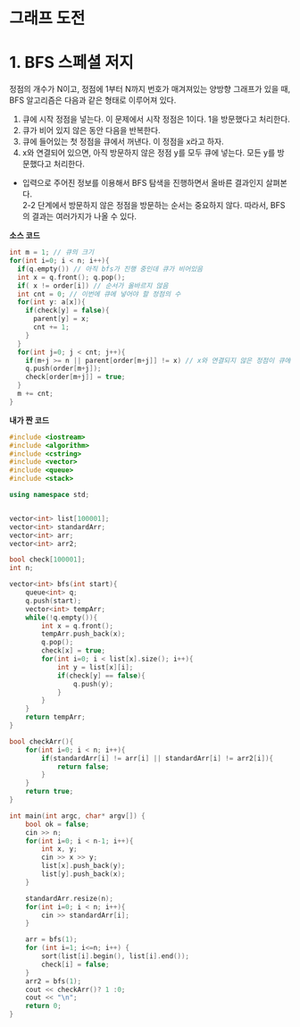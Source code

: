 그래프 도전
=======================
# 1. BFS 스페셜 저지 
정점의 개수가 N이고, 정점에 1부터 N까지 번호가 매겨져있는 양방향 그래프가 있을 때,     
BFS 알고리즘은 다음과 같은 형태로 이루어져 있다.       


1. 큐에 시작 정점을 넣는다. 이 문제에서 시작 정점은 1이다. 1을 방문했다고 처리한다.
2. 큐가 비어 있지 않은 동안 다음을 반복한다.
  1. 큐에 들어있는 첫 정점을 큐에서 꺼낸다. 이 정점을 x라고 하자.
  2. x와 연결되어 있으면, 아직 방문하지 않은 정점 y를 모두 큐에 넣는다. 모든 y를 방문했다고 처리한다.
    
* 입력으로 주어진 정보를 이용해서 BFS 탐색을 진행하면서 올바른 결과인지 살펴본다.       
2-2 단계에서 방문하지 않은 정점을 방문하는 순서는 중요하지 않다. 따라서, BFS의 결과는 여러가지가 나올 수 있다.

**소스 코드**   
```c++
int m = 1; // 큐의 크기 
for(int i=0; i < n; i++){
  if(q.empty()) // 아직 bfs가 진행 중인데 큐가 비어있음  
  int x = q.front(); q.pop(); 
  if( x != order[i]) // 순서가 올바르지 않음 
  int cnt = 0; // 이번에 큐에 넣어야 할 정점의 수 
  for(int y: a[x]){ 
    if(check[y] = false){
      parent[y] = x;
      cnt += 1;
    }  
  }
  for(int j=0; j < cnt; j++){
    if(m+j >= n || parent[order[m+j]] != x) // x와 연결되지 않은 정점이 큐에 들어가있으니 올바르지 않음   
    q.push(order[m+j]);
    check[order[m+j]] = true;
  }
  m += cnt;
}
```

**내가 짠 코드**    
```c++
#include <iostream>
#include <algorithm>
#include <cstring>
#include <vector>
#include <queue>
#include <stack>

using namespace std;


vector<int> list[100001];
vector<int> standardArr;
vector<int> arr;
vector<int> arr2;

bool check[100001];
int n;

vector<int> bfs(int start){
	queue<int> q;
	q.push(start);
	vector<int> tempArr;
	while(!q.empty()){
		int x = q.front();
		tempArr.push_back(x);
		q.pop();
		check[x] = true;
		for(int i=0; i < list[x].size(); i++){
			int y = list[x][i];
			if(check[y] == false){
				q.push(y);
			}
		}
	}
	return tempArr;
}

bool checkArr(){
	for(int i=0; i < n; i++){
		if(standardArr[i] != arr[i] || standardArr[i] != arr2[i]){
			return false;
		}
	}
	return true;
}

int main(int argc, char* argv[]) {
	bool ok = false;
	cin >> n;
	for(int i=0; i < n-1; i++){
		int x, y;
		cin >> x >> y;
		list[x].push_back(y);
		list[y].push_back(x);
	}

	standardArr.resize(n);
	for(int i=0; i < n; i++){
		cin >> standardArr[i];
	}

	arr = bfs(1);
	for (int i=1; i<=n; i++) {
        sort(list[i].begin(), list[i].end());
		check[i] = false;
    }
	arr2 = bfs(1);
	cout << checkArr()? 1 :0;
	cout << "\n";
	return 0;
}
```


